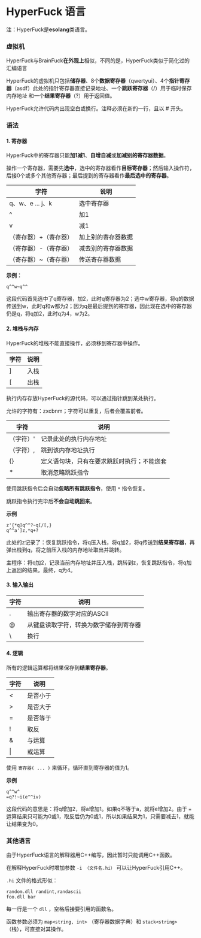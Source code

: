 # HyperFuck 语言

注：HyperFuck是**esolang**类语言。

### 虚拟机

HyperFuck与BrainFuck**在外观上**相似，不同的是，HyperFuck类似于简化过的汇编语言

HyperFuck的虚拟机只包括**储存器**、8个**数据寄存器**（qwertyui）、4个**指针寄存器**（asdf）此处的指针寄存器直接记录地址、一个**跳跃寄存器**（/）用于临时保存内存地址 和一个**结果寄存器**（?）用于返回值。  

HyperFuck允许代码内出现空白或换行。注释必须在新的一行，且以 # 开头。

### 语法

#### 1. 寄存器

HyperFuck中的寄存器只能**加1减1**、**自增自减**或**加减别的寄存器数据**。  

操作一个寄存器，需要先**选中**，选中的寄存器看作**目标寄存器**；然后输入操作符，后接0个或多个其他寄存器；最后提到的寄存器看作**最后选中的寄存器**。  

| 字符                  | 说明               |
| --------------------- | ------------------ |
| q、w、e ... j、k      | 选中寄存器         |
| ^                     | 加1                |
| v                     | 减1                |
| （寄存器）+（寄存器） | 加上别的寄存器数据 |
| （寄存器）-（寄存器） | 减去别的寄存器数据 |
| （寄存器）~（寄存器） | 传送寄存器数据     |

**示例：**

```
q^^w~q^^
```

这段代码首先选中了q寄存器，加2，此时q寄存器为2；选中w寄存器，将q的数据传送到w，此时q和w都为2；因为q是最后提到的寄存器，因此现在选中的寄存器仍是q，将q加2，此时q为4，w为2。

#### 2. 堆栈与内存

HyperFuck的堆栈不能直接操作，必须移到寄存器中操作。

| 字符 | 说明 |
| ---- | ---- |
| ]    | 入栈 |
| [    | 出栈 |

执行内存存放HyperFuck的源代码，可以通过指针跳到某处执行。   

允许的字符有：zxcbnm；字符可以重复，后者会覆盖前者。  

| 字符      | 说明                                       |
| --------- | ------------------------------------------ |
| （字符）' | 记录此处的执行内存地址                     |
| （字符）, | 跳到该内存地址执行                         |
| {}        | 定义语句块，只有在要求跳跃时执行；不能嵌套 |
| *         | 取消忽略跳跃指令                           |

使用跳跃指令后会自动**忽略所有跳跃指令**，使用 `*` 指令恢复。  

跳跃指令执行完毕后**不会自动跳回来**。 

**示例**

```
z'{*q]q^^?~q[/[,}
q^^a']z,*q+?
```

此处的z记录了：恢复跳跃指令，将q压入栈，将q加2，将q传送到**结果寄存器**，再弹出栈到q，将之前压入栈的内存地址取出并跳转。  

主程序：将q加2，记录当前内存地址并压入栈，跳转到z，恢复跳跃指令，将q加上返回的结果。最终，q为4。  

#### 3. 输入输出

| 字符 | 说明                                   |
| ---- | -------------------------------------- |
| .    | 输出寄存器的数字对应的ASCII            |
| @    | 从键盘读取字符，转换为数字储存到寄存器 |
| \    | 换行                                   |

#### 4. 逻辑

所有的逻辑运算都将结果保存到**结果寄存器**。  

| 字符 | 说明     |
| ---- | -------- |
| <    | 是否小于 |
| >    | 是否大于 |
| =    | 是否等于 |
| !    | 取反     |
| &    | 与运算   |
| \|   | 或运算   |

使用 `寄存器( ... )` 来循环，循环直到寄存器的值为1。

**示例**

```
q^^w^
=q?!~i(e^^iv)
```

这段代码的意思是：将q增加2，将a增加1。如果q不等于a，就将e增加2。由于 `=` 运算结果只可能为0或1，取反后仍为0或1，所以如果结果为1，只需要减去1，就能让结果变为0。

### 其他语言

由于HyperFuck语言的解释器用C++编写，因此暂时只能调用C++函数。

在解释HyperFuck时增加参数 `-i （文件名.hi）` 可以让HyperFuck引用C++。   

`.hi` 文件的格式形似：

```
random.dll randint,randascii
foo.dll bar
```

每一行是一个 `dll` ，空格后接要引用的函数名。

函数参数必须为 `map<string, int>` （寄存器数据字典）和 `stack<string>` （栈），可直接对其操作。

